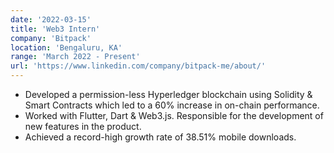 ```yaml
---
date: '2022-03-15'
title: 'Web3 Intern'
company: 'Bitpack'
location: 'Bengaluru, KA'
range: 'March 2022 - Present'
url: 'https://www.linkedin.com/company/bitpack-me/about/'
---
```


- Developed a permission-less Hyperledger blockchain using Solidity & Smart Contracts which led to a 60% increase in on-chain performance.
- Worked with Flutter, Dart & Web3.js. Responsible for the development of new features in the product.
- Achieved a record-high growth rate of 38.51% mobile downloads.


